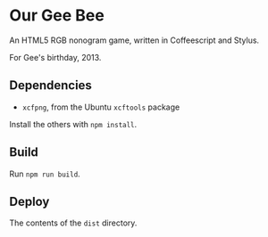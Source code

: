 # Our Gee Bee

An HTML5 RGB nonogram game,
written in Coffeescript and Stylus.

For Gee's birthday, 2013.

## Dependencies

- `xcfpng`, from the Ubuntu `xcftools` package

Install the others with `npm install`.

## Build

Run `npm run build`.

## Deploy

The contents of the `dist` directory.
